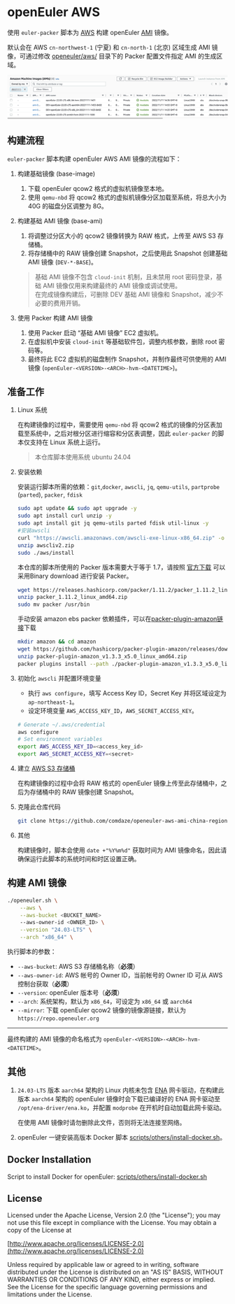 # openEuler AWS

使用 `euler-packer` 脚本为 [AWS](https://aws.amazon.com/) 构建 openEuler [AMI](https://docs.aws.amazon.com/AWSEC2/latest/UserGuide/AMIs.html) 镜像。

默认会在 AWS `cn-northwest-1` (宁夏) 和 `cn-north-1` (北京) 区域生成 AMI 镜像，可通过修改 [openeuler/aws/](/openeuler/aws/) 目录下的 Packer 配置文件指定 AMI 的生成区域。

![](./docs/images/openeuler/generated-ami.png)

## 构建流程

`euler-packer` 脚本构建 openEuler AWS AMI 镜像的流程如下：

1. 构建基础镜像 (base-image)

    1. 下载 openEuler qcow2 格式的虚拟机镜像至本地。
    1. 使用 `qemu-nbd` 将 qcow2 格式的虚拟机镜像分区加载至系统，将总大小为 40G 的磁盘分区调整为 8G。

1. 构建基础 AMI 镜像 (base-ami)

    1. 将调整过分区大小的 qcow2 镜像转换为 RAW 格式，上传至 AWS S3 存储桶。
    1. 将存储桶中的 RAW 镜像创建 Snapshot，之后使用此 Snapshot 创建基础 AMI 镜像 (`DEV-*-BASE`)。

    > 基础 AMI 镜像不包含 `cloud-init` 机制，且未禁用 root 密码登录，基础 AMI 镜像仅用来构建最终的 AMI 镜像或调试使用。<br>
    > 在完成镜像构建后，可删除 DEV 基础 AMI 镜像和 Snapshot，减少不必要的费用开销。

1. 使用 Packer 构建 AMI 镜像

    1. 使用 Packer 启动 “基础 AMI 镜像” EC2 虚拟机。
    1. 在虚拟机中安装 `cloud-init` 等基础软件包，调整内核参数，删除 root 密码等。
    1. 最终将此 EC2 虚拟机的磁盘制作 Snapshot，并制作最终可供使用的 AMI 镜像 (`openEuler-<VERSION>-<ARCH>-hvm-<DATETIME>`)。

## 准备工作

1. Linux 系统

    在构建镜像的过程中，需要使用 `qemu-nbd` 将 qcow2 格式的镜像的分区表加载至系统中，之后对根分区进行缩容和分区表调整，因此 `euler-packer` 的脚本仅支持在 Linux 系统上运行。

    > 本仓库脚本使用系统 ubuntu 24.04

1. 安装依赖

    安装运行脚本所需的依赖：`git`,`docker`, `awscli`, `jq`, `qemu-utils`, `partprobe` (`parted`), `packer`, `fdisk`

    ```sh
    sudo apt update && sudo apt upgrade -y
    sudo apt install curl unzip -y
    sudo apt install git jq qemu-utils parted fdisk util-linux -y
    #安装awscli
    curl "https://awscli.amazonaws.com/awscli-exe-linux-x86_64.zip" -o "awscliv2.zip"
    unzip awscliv2.zip
    sudo ./aws/install
    ```

    本仓库的脚本所使用的 Packer 版本需要大于等于 1.7，请按照 [官方下载](https://developer.hashicorp.com/packer/install) 可以采用Binary download 进行安装 Packer。
    ```sh
    wget https://releases.hashicorp.com/packer/1.11.2/packer_1.11.2_linux_amd64.zip
    unzip packer_1.11.2_linux_amd64.zip 
    sudo mv packer /usr/bin
    ```
    手动安装 amazon ebs packer 依赖插件，可以在[packer-plugin-amazon链接](https://github.com/hashicorp/packer-plugin-amazon/releases)下载

    ```sh
    mkdir amazon && cd amazon
    wget https://github.com/hashicorp/packer-plugin-amazon/releases/download/v1.3.3/packer-plugin-amazon_v1.3.3_x5.0_linux_amd64.zip
    unzip packer-plugin-amazon_v1.3.3_x5.0_linux_amd64.zip
    packer plugins install --path ./packer-plugin-amazon_v1.3.3_x5.0_linux_amd64 github.com/hashicorp/amazon
    ```

1. 初始化 `awscli` 并配置环境变量

    - 执行 `aws configure`，填写 Access Key ID，Secret Key 并将区域设定为 `ap-northeast-1`。
    - 设定环境变量 `AWS_ACCESS_KEY_ID`，`AWS_SECRET_ACCESS_KEY`。

    ```sh
    # Generate ~/.aws/credential
    aws configure
    # Set environment variables
    export AWS_ACCESS_KEY_ID=<access_key_id>
    export AWS_SECRET_ACCESS_KEY=<secret>
    ```

1. 建立 [AWS S3 存储桶](https://docs.aws.amazon.com/AmazonS3/latest/userguide/Welcome.html)

    在构建镜像的过程中会将 RAW 格式的 openEuler 镜像上传至此存储桶中，之后为存储桶中的 RAW 镜像创建 Snapshot。

1. 克隆此仓库代码

    ```sh
    git clone https://github.com/comdaze/openeuler-aws-ami-china-region.git && cd openeuler-aws-ami-china-region
    ```

1. 其他

    构建镜像时，脚本会使用 `date +"%Y%m%d"` 获取时间为 AMI 镜像命名，因此请确保运行此脚本的系统时间和时区设置正确。

## 构建 AMI 镜像

```bash
./openeuler.sh \
    --aws \
    --aws-bucket <BUCKET_NAME>
    --aws-owner-id <OWNER_ID> \
    --version "24.03-LTS" \
    --arch "x86_64" \
```

执行脚本的参数：

- `--aws-bucket`: AWS S3 存储桶名称（**必须**）
- `--aws-owner-id`: AWS 帐号的 Owner ID，当前帐号的 Owner ID 可从 AWS 控制台获取（**必须**）
- `--version`: openEuler 版本号（**必须**）
- `--arch`: 系统架构，默认为 `x86_64`，可设定为 `x86_64` 或 `aarch64`
- `--mirror`: 下载 openEuler qcow2 镜像的镜像源链接，默认为 `https://repo.openeuler.org`

----

最终构建的 AMI 镜像的命名格式为 `openEuler-<VERSION>-<ARCH>-hvm-<DATETIME>`。

## 其他

1. `24.03-LTS` 版本 `aarch64` 架构的 Linux 内核未包含 [ENA](https://github.com/amzn/amzn-drivers/tree/master/kernel/linux/ena) 网卡驱动，在构建此版本 `aarch64` 架构的 openEuler 镜像时会下载已编译好的 ENA 网卡驱动至 `/opt/ena-driver/ena.ko`，并配置 `modprobe` 在开机时自动加载此网卡驱动。

    在使用 AMI 镜像时请勿删除此文件，否则将无法连接至网络。

1. openEuler 一键安装高版本 Docker 脚本 [scripts/others/install-docker.sh](/scripts/others/install-docker.sh)。


## Docker Installation

Script to install Docker for openEuler: [scripts/others/install-docker.sh](/scripts/others/install-docker.sh)

## License

Licensed under the Apache License, Version 2.0 (the "License");
you may not use this file except in compliance with the License.
You may obtain a copy of the License at

[http://www.apache.org/licenses/LICENSE-2.0](http://www.apache.org/licenses/LICENSE-2.0)

Unless required by applicable law or agreed to in writing, software
distributed under the License is distributed on an "AS IS" BASIS,
WITHOUT WARRANTIES OR CONDITIONS OF ANY KIND, either express or implied.
See the License for the specific language governing permissions and
limitations under the License.
